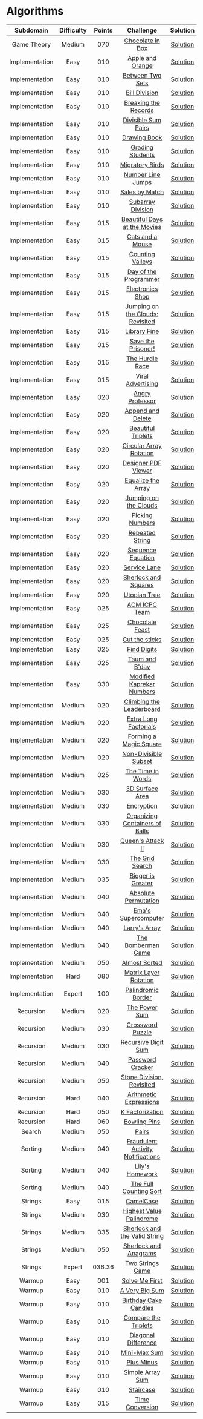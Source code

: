 # Algorithms

| Subdomain | Difficulty | Points | Challenge | Solution |
|:---:|:---:|:---:|:---:|:---:|
Game Theory | <!--02.--> Medium |  070 | [Chocolate in Box](https://www.hackerrank.com/challenges/chocolate-in-box/problem) | [Solution](./game_theory/chocolate_in_box/Solution.java)
Implementation | <!--01.--> Easy | 010 | [Apple and Orange](https://www.hackerrank.com/challenges/apple-and-orange/problem) | [Solution](./implementation/apple_and_orange/Solution.java)
Implementation | <!--01.--> Easy | 010 | [Between Two Sets](https://www.hackerrank.com/challenges/between-two-sets/problem) | [Solution](./implementation/between_two_sets/Solution.java)
Implementation | <!--01.--> Easy | 010 | [Bill Division](https://www.hackerrank.com/challenges/bon-appetit/problem) | [Solution](./implementation/bill_division/Solution.java)
Implementation | <!--01.--> Easy | 010 | [Breaking the Records](https://www.hackerrank.com/challenges/breaking-best-and-worst-records/problem) | [Solution](./implementation/breaking_the_records/Solution.java)
Implementation | <!--01.--> Easy | 010 | [Divisible Sum Pairs](https://www.hackerrank.com/challenges/divisible-sum-pairs/problem) | [Solution](./implementation/divisible_sum_pairs/Solution.java)
Implementation | <!--01.--> Easy | 010 | [Drawing Book](https://www.hackerrank.com/challenges/drawing-book/problem) | [Solution](./implementation/drawing_book/Solution.java)
Implementation | <!--01.--> Easy | 010 | [Grading Students](https://www.hackerrank.com/challenges/grading/problem)| [Solution](./implementation/grading_students/Solution.java)
Implementation | <!--01.--> Easy | 010 | [Migratory Birds](https://www.hackerrank.com/challenges/migratory-birds/problem) | [Solution](./implementation/migratory_birds/Solution.java)
Implementation | <!--01.--> Easy | 010 | [Number Line Jumps](https://www.hackerrank.com/challenges/kangaroo/problem) | [Solution](./implementation/number_line_jumps/Solution.java)
Implementation | <!--01.--> Easy | 010 | [Sales by Match](https://www.hackerrank.com/challenges/sock-merchant/problem) | [Solution](./implementation/sales_by_match/Solution.java)
Implementation | <!--01.--> Easy | 010 | [Subarray Division](https://www.hackerrank.com/challenges/the-birthday-bar/problem) | [Solution](./implementation/subarray_division/Solution.java)
Implementation | <!--01.--> Easy | 015 | [Beautiful Days at the Movies](https://www.hackerrank.com/challenges/beautiful-days-at-the-movies/problem) | [Solution](./implementation/beautiful_days_at_the_movies/Solution.java)
Implementation | <!--01.--> Easy | 015 | [Cats and a Mouse](https://www.hackerrank.com/challenges/cats-and-a-mouse/problem) | [Solution](./implementation/cat_and_mouse/Solution.java)
Implementation | <!--01.--> Easy | 015 | [Counting Valleys](https://www.hackerrank.com/challenges/counting-valleys/problem) | [Solution](./implementation/counting_valleys/Solution.java)
Implementation | <!--01.--> Easy | 015 | [Day of the Programmer](https://www.hackerrank.com/challenges/day-of-the-programmer/problem) | [Solution](./implementation/day_of_the_programmer/Solution.java)
Implementation | <!--01.--> Easy | 015 | [Electronics Shop](https://www.hackerrank.com/challenges/electronics-shop/problem) | [Solution](./implementation/electronics_shop/Solution.java)
Implementation | <!--01.--> Easy | 015 | [Jumping on the Clouds: Revisited](https://www.hackerrank.com/challenges/jumping-on-the-clouds-revisited/problem) | [Solution](./implementation/jumping_on_the_clouds_revisited/Solution.java)
Implementation | <!--01.--> Easy | 015 | [Library Fine](https://www.hackerrank.com/challenges/library-fine/problem) | [Solution](./implementation/library_fine/Solution.java)
Implementation | <!--01.--> Easy | 015 | [Save the Prisoner!](https://www.hackerrank.com/challenges/save-the-prisoner/problem) | [Solution](./implementation/save_the_prisoner/Solution.java)
Implementation | <!--01.--> Easy | 015 | [The Hurdle Race](https://www.hackerrank.com/challenges/the-hurdle-race/problem) | [Solution](./implementation/the_hurdle_race/Solution.java)
Implementation | <!--01.--> Easy | 015 | [Viral Advertising](https://www.hackerrank.com/challenges/strange-advertising/problem) | [Solution](./implementation/viral_advertising/Solution.java)
Implementation | <!--01.--> Easy | 020 | [Angry Professor](https://www.hackerrank.com/challenges/angry-professor/problem) | [Solution](./implementation/angry_professor/Solution.java)
Implementation | <!--01.--> Easy | 020 | [Append and Delete](https://www.hackerrank.com/challenges/append-and-delete/problem) | [Solution](./implementation/append_and_delete/Solution.java)
Implementation | <!--01.--> Easy | 020 | [Beautiful Triplets](hackerrank.com/challenges/beautiful-triplets/problem) | [Solution](./implementation/beautiful_triplets/Solution.java)
Implementation | <!--01.--> Easy | 020 | [Circular Array Rotation](https://www.hackerrank.com/challenges/circular-array-rotation/problem) | [Solution](./implementation/circular_array_rotation/Solution.java)
Implementation | <!--01.--> Easy | 020 | [Designer PDF Viewer](https://www.hackerrank.com/challenges/designer-pdf-viewer/problem) | [Solution](./implementation/designer_pdf_viewer/Solution.java)
Implementation | <!--01.--> Easy | 020 | [Equalize the Array](https://www.hackerrank.com/challenges/equality-in-a-array/problem) | [Solution](./implementation/equalize_the_array/Solution.java)
Implementation | <!--01.--> Easy | 020 | [Jumping on the Clouds](https://www.hackerrank.com/challenges/jumping-on-the-clouds/problem) | [Solution](./implementation/jumping_on_the_clouds/Solution.java)
Implementation | <!--01.--> Easy | 020 | [Picking Numbers](https://www.hackerrank.com/challenges/picking-numbers/problem) | [Solution](./implementation/picking_numbers/Solution.java)
Implementation | <!--01.--> Easy | 020 | [Repeated String](https://www.hackerrank.com/challenges/repeated-string/problem) | [Solution](./implementation/repeated_string/Solution.java)
Implementation | <!--01.--> Easy | 020 | [Sequence Equation](https://www.hackerrank.com/challenges/permutation-equation/problem) | [Solution](./implementation/sequence_equation/Solution.java)
Implementation | <!--01.--> Easy | 020 | [Service Lane](https://www.hackerrank.com/challenges/service-lane/problem) | [Solution](./implementation/service_lane/Solution.java)
Implementation | <!--01.--> Easy | 020 | [Sherlock and Squares](https://www.hackerrank.com/challenges/sherlock-and-squares/problem) | [Solution](./implementation/sherlock_and_squares/Solution.java)
Implementation | <!--01.--> Easy | 020 | [Utopian Tree](https://www.hackerrank.com/challenges/utopian-tree/problem) | [Solution](./implementation/utopian_tree/Solution.java)
Implementation | <!--01.--> Easy | 025 | [ACM ICPC Team](https://www.hackerrank.com/challenges/acm-icpc-team/problem) | [Solution](./implementation/acm_icpc_team/Solution.java)
Implementation | <!--01.--> Easy | 025 | [Chocolate Feast](https://www.hackerrank.com/challenges/chocolate-feast/problem) | [Solution](./implementation/chocolate_feast/Solution.java)
Implementation | <!--01.--> Easy | 025 | [Cut the sticks](https://www.hackerrank.com/challenges/cut-the-sticks/problem) | [Solution](./implementation/cut_the_sticks/Solution.java)
Implementation | <!--01.--> Easy | 025 | [Find Digits](https://www.hackerrank.com/challenges/find-digits/problem) | [Solution](./implementation/find_digits/Solution.java)
Implementation | <!--01.--> Easy | 025 | [Taum and B'day](https://www.hackerrank.com/challenges/taum-and-bday/problem) | [Solution](./implementation/taum_and_b_day/Solution.java)
Implementation | <!--01.--> Easy | 030 | [Modified Kaprekar Numbers](https://www.hackerrank.com/challenges/kaprekar-numbers/problem) | [Solution](./implementation/modified_kaprekar_numbers/Solution.java)
Implementation | <!--02.--> Medium | 020 | [Climbing the Leaderboard](https://www.hackerrank.com/challenges/climbing-the-leaderboard/problem) | [Solution](./implementation/climbing_the_leaderboard/Solution.java)
Implementation | <!--02.--> Medium | 020 | [Extra Long Factorials](https://www.hackerrank.com/challenges/extra-long-factorials/problem) | [Solution](./implementation/extra_long_factorials/Solution.java)
Implementation | <!--02.--> Medium | 020 | [Forming a Magic Square](https://www.hackerrank.com/challenges/magic-square-forming/problem) | [Solution](./implementation/forming_a_magic_square/Solution.java)
Implementation | <!--02.--> Medium | 020 | [Non-Divisible Subset](https://www.hackerrank.com/challenges/non-divisible-subset/problem) | [Solution](./implementation/non_divisible_subset/Solution.java)
Implementation | <!--02.--> Medium | 025 | [The Time in Words](https://www.hackerrank.com/challenges/the-time-in-words/problem) | [Solution](./implementation/the_time_in_words/Solution.java)
Implementation | <!--02.--> Medium | 030 | [3D Surface Area](https://www.hackerrank.com/challenges/3d-surface-area/problem) | [Solution](./implementation/surface_area_3d/Solution.java)
Implementation | <!--02.--> Medium | 030 | [Encryption](https://www.hackerrank.com/challenges/encryption/problem) | [Solution](./implementation/encryption/Solution.java)
Implementation | <!--02.--> Medium | 030 | [Organizing Containers of Balls](https://www.hackerrank.com/challenges/organizing-containers-of-balls/problem) | [Solution](./implementation/organizing_containers_of_balls/Solution.java)
Implementation | <!--02.--> Medium | 030 | [Queen's Attack II](https://www.hackerrank.com/challenges/queens-attack-2/problem) | [Solution](./implementation/queen_s_attack_ii/Solution.java)
Implementation | <!--02.--> Medium | 030 | [The Grid Search](https://www.hackerrank.com/challenges/the-grid-search/problem) | [Solution](./implementation/the_grid_search/Solution.java)
Implementation | <!--02.--> Medium | 035 | [Bigger is Greater](https://www.hackerrank.com/challenges/bigger-is-greater/problem) | [Solution](./implementation/bigger_is_greater/Solution.java)
Implementation | <!--02.--> Medium | 040 | [Absolute Permutation](https://www.hackerrank.com/challenges/absolute-permutation/problem) | [Solution](./implementation/absolute_permutation/Solution.java)
Implementation | <!--02.--> Medium | 040 | [Ema's Supercomputer](https://www.hackerrank.com/challenges/two-pluses/problem) | [Solution](./implementation/emma_s_supercomputer/Solution.java)
Implementation | <!--02.--> Medium | 040 | [Larry's Array](https://www.hackerrank.com/challenges/larrys-array/problem) | [Solution](./implementation/larry_s_array/Solution.java)
Implementation | <!--02.--> Medium | 040 | [The Bomberman Game](https://www.hackerrank.com/challenges/bomber-man/problem) | [Solution](./implementation/the_bomberman_game/Solution.java)
Implementation | <!--02.--> Medium | 050 | [Almost Sorted](https://www.hackerrank.com/challenges/almost-sorted/problem) | [Solution](./implementation/almost_sorted/Solution.java)
Implementation | <!--03.--> Hard | 080 | [Matrix Layer Rotation](https://www.hackerrank.com/challenges/matrix-rotation-algo/problem) | [Solution](./implementation/matrix_layer_rotation/Solution.java)
Implementation | <!--04.--> Expert | 100 | [Palindromic Border](https://www.hackerrank.com/challenges/palindromic-border/problem) | [Solution](./implementation/palindromic_border/Solution.java)
Recursion | <!--02.--> Medium | 020 | [The Power Sum](https://www.hackerrank.com/challenges/the-power-sum/problem) | [Solution](./recursion/the_power_sum/Solution.java)
Recursion | <!--02.--> Medium | 030 | [Crossword Puzzle](https://www.hackerrank.com/challenges/crossword-puzzle/problem) | [Solution](./recursion/crossword_puzzle/Solution.java)
Recursion | <!--02.--> Medium | 030 | [Recursive Digit Sum](https://www.hackerrank.com/challenges/recursive-digit-sum/problem) | [Solution](./recursion/recursive_digit_sum/Solution.java)
Recursion | <!--02.--> Medium | 040 | [Password Cracker](https://www.hackerrank.com/challenges/password-cracker/problem) | [Solution](./recursion/password_cracker/Solution.java)
Recursion | <!--02.--> Medium | 050 | [Stone Division, Revisited](https://www.hackerrank.com/challenges/stone-division-2/problem) | [Solution](./recursion/stone_division_revisited/Solution.java)
Recursion | <!--03.--> Hard | 040 | [Arithmetic Expressions](https://www.hackerrank.com/challenges/arithmetic-expressions/problem) | [Solution](./recursion/arithmetic_expressions/Solution.java)
Recursion | <!--03.--> Hard | 050 | [K Factorization](https://www.hackerrank.com/challenges/k-factorization/problem) | [Solution](./recursion/k_factorization/Solution.java)
Recursion | <!--03.--> Hard | 060 | [Bowling Pins](https://www.hackerrank.com/challenges/bowling-pins/problem) | [Solution](./recursion/bowling_pins/Solution.java)
Search | <!--02.--> Medium | 050 | [Pairs](https://www.hackerrank.com/challenges/pairs/problem) | [Solution](./search/pairs/Solution.java)
Sorting | <!--02.--> Medium | 040 | [Fraudulent Activity Notifications](https://www.hackerrank.com/challenges/fraudulent-activity-notifications/problem) | [Solution](./sorting/fraudulent_activity_notifications/Solution.java)
Sorting | <!--02.--> Medium | 040 | [Lily's Homework](https://www.hackerrank.com/challenges/lilys-homework/problem) | [Solution](./sorting/lily_s_homework/Solution.java)
Sorting | <!--02.--> Medium | 040 | [The Full Counting Sort](https://www.hackerrank.com/challenges/countingsort4/problem) | [Solution](./sorting/the_full_counting_sort/Solution.java)
Strings | <!--01.--> Easy | 015 | [CamelCase](https://www.hackerrank.com/challenges/camelcase/problem) | [Solution](./strings/camelcase/Solution.java)
Strings | <!--02.--> Medium | 030 | [Highest Value Palindrome](https://www.hackerrank.com/challenges/richie-rich/problem) | [Solution](./strings/highest_value_palindrome/Solution.java)
Strings | <!--02.--> Medium | 035 | [Sherlock and the Valid String](https://www.hackerrank.com/challenges/sherlock-and-valid-string/problem) | [Solution](./strings/sherlock_and_the_valid_string/Solution.java)
Strings | <!--02.--> Medium | 050 | [Sherlock and Anagrams](https://www.hackerrank.com/challenges/sherlock-and-anagrams/problem) | [Solution](./strings/sherlock_and_anagrams/Solution.java)
Strings | <!--04.--> Expert | 036.36 | [Two Strings Game](https://www.hackerrank.com/challenges/two-strings-game/problem) | [Solution](./strings/two_strings_game/Solution.java)
Warmup | <!--01.--> Easy | 001 | [Solve Me First](https://www.hackerrank.com/challenges/solve-me-first/problem) | [Solution](./warmup/solve_me_first/Solution.java)
Warmup | <!--01.--> Easy | 010 | [A Very Big Sum](https://www.hackerrank.com/challenges/a-very-big-sum/problem) | [Solution](./warmup/a_very_big_sum/Solution.java)
Warmup | <!--01.--> Easy | 010 | [Birthday Cake Candles](https://www.hackerrank.com/challenges/birthday-cake-candles/problem) | [Solution](./warmup/birthday_cake_candles/Solution.java)
Warmup | <!--01.--> Easy | 010 | [Compare the Triplets](https://www.hackerrank.com/challenges/compare-the-triplets/problem) | [Solution](./warmup/compare_the_triplets/Solution.java)
Warmup | <!--01.--> Easy | 010 | [Diagonal Difference](https://www.hackerrank.com/challenges/diagonal-difference/problem) | [Solution](./warmup/diagonal_difference/Solution.java)
Warmup | <!--01.--> Easy | 010 | [Mini-Max Sum](https://www.hackerrank.com/challenges/mini-max-sum/problem) | [Solution](./warmup/mini_max_sum/Solution.java)
Warmup | <!--01.--> Easy | 010 | [Plus Minus](https://www.hackerrank.com/challenges/plus-minus/problem) | [Solution](./warmup/plus_minus/Solution.java)
Warmup | <!--01.--> Easy | 010 | [Simple Array Sum](https://www.hackerrank.com/challenges/simple-array-sum/problem) | [Solution](./warmup/simple_array_sum/Solution.java)
Warmup | <!--01.--> Easy | 010 | [Staircase](https://www.hackerrank.com/challenges/staircase/problem) | [Solution](./warmup/staircase/Solution.java)
Warmup | <!--01.--> Easy | 015 | [Time Conversion](https://www.hackerrank.com/challenges/time-conversion/problem) | [Solution](./warmup/time_conversion/Solution.java)